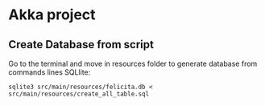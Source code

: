 # Akka project

## Create Database from script

Go to the terminal and move in resources folder to generate database from commands lines SQLlite: 
```
sqlite3 src/main/resources/felicita.db < src/main/resources/create_all_table.sql
```